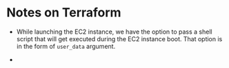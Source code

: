 # Notes on Terraform

- While launching the EC2 instance, we have the option to pass a shell script that will get executed during the EC2 instance boot. That option is in the form of `user_data` argument.

- 